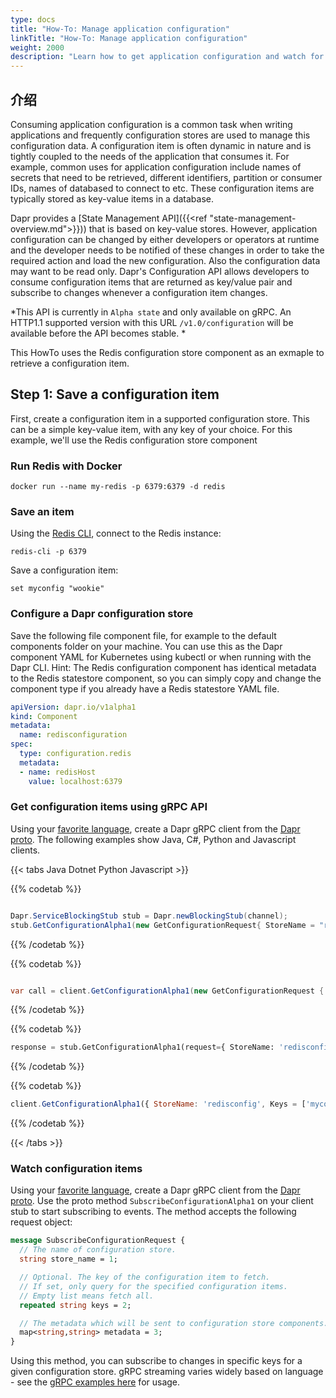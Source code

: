 ```yaml
---
type: docs
title: "How-To: Manage application configuration"
linkTitle: "How-To: Manage application configuration"
weight: 2000
description: "Learn how to get application configuration and watch for changes"
---
```


## 介绍

Consuming application configuration is a common task when writing applications and frequently configuration stores are used to manage this configuration data. A configuration item is often dynamic in nature and is tightly coupled to the needs of the application that consumes it. For example, common uses for application configuration include names of secrets that need to be retrieved, different identifiers, partition or consumer IDs, names of databased to connect to etc. These configuration items are typically stored as key-value items in a database.

Dapr provides a [State Management API]({{<ref "state-management-overview.md">}})) that is based on key-value stores. However, application configuration can be changed by either developers or operators at runtime and the developer needs to be notified of these changes in order to take the required action and load the new configuration. Also the configuration data may want to be read only. Dapr's Configuration API allows developers to consume configuration items that are returned as key/value pair and subscribe to changes whenever a configuration item changes.

*This API is currently in `Alpha state` and only available on gRPC. An HTTP1.1 supported version with this URL `/v1.0/configuration` will be available before the API becomes stable. *

This HowTo uses the Redis configuration store component as an exmaple to retrieve a configuration item.

## Step 1: Save a configuration item

First, create a configuration item in a supported configuration store. This can be a simple key-value item, with any key of your choice. For this example, we'll use the Redis configuration store component

### Run Redis with Docker

```
docker run --name my-redis -p 6379:6379 -d redis
```

### Save an item

Using the [Redis CLI](https://redis.com/blog/get-redis-cli-without-installing-redis-server/), connect to the Redis instance:

```
redis-cli -p 6379 
```

Save a configuration item:

```
set myconfig "wookie"
```

### Configure a Dapr configuration store

Save the following file component file, for example to the default components folder on your machine. You can use this as the Dapr component YAML for Kubernetes using kubectl or when running with the Dapr CLI. Hint: The Redis configuration component has identical metadata to the Redis statestore component, so you can simply copy and change the component type if you already have a Redis statestore YAML file.

```yaml
apiVersion: dapr.io/v1alpha1
kind: Component
metadata:
  name: redisconfiguration
spec:
  type: configuration.redis
  metadata:
  - name: redisHost
    value: localhost:6379
```

### Get configuration items using gRPC API

Using your [favorite language](https://grpc.io/docs/languages/), create a Dapr gRPC client from the [Dapr proto](https://github.com/dapr/dapr/blob/master/dapr/proto/runtime/v1/dapr.proto). The following examples show Java, C#, Python and Javascript clients.

{{< tabs Java Dotnet Python Javascript >}}

{{% codetab %}}
```java

Dapr.ServiceBlockingStub stub = Dapr.newBlockingStub(channel);
stub.GetConfigurationAlpha1(new GetConfigurationRequest{ StoreName = "redisconfig", Keys = new String[]{"myconfig"} });
```
{{% /codetab %}}

{{% codetab %}}
```csharp

var call = client.GetConfigurationAlpha1(new GetConfigurationRequest { StoreName = "redisconfig", Keys = new String[]{"myconfig"} });
```
{{% /codetab %}}

{{% codetab %}}
```python
response = stub.GetConfigurationAlpha1(request={ StoreName: 'redisconfig', Keys = ['myconfig'] })
```
{{% /codetab %}}

{{% codetab %}}
```javascript
client.GetConfigurationAlpha1({ StoreName: 'redisconfig', Keys = ['myconfig'] })
```
{{% /codetab %}}

{{< /tabs >}}

### Watch configuration items

Using your [favorite language](https://grpc.io/docs/languages/), create a Dapr gRPC client from the [Dapr proto](https://github.com/dapr/dapr/blob/master/dapr/proto/runtime/v1/dapr.proto). Use the proto method `SubscribeConfigurationAlpha1` on your client stub to start subscribing to events. The method accepts the following request object:

```proto
message SubscribeConfigurationRequest {
  // The name of configuration store.
  string store_name = 1;

  // Optional. The key of the configuration item to fetch.
  // If set, only query for the specified configuration items.
  // Empty list means fetch all.
  repeated string keys = 2;

  // The metadata which will be sent to configuration store components.
  map<string,string> metadata = 3;
}
```

Using this method, you can subscribe to changes in specific keys for a given configuration store. gRPC streaming varies widely based on language - see the [gRPC examples here](https://grpc.io/docs/languages/) for usage.
